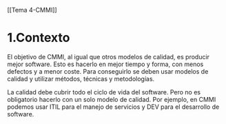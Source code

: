 [[Tema 4-CMMI]]

# 1.Contexto
El objetivo de CMMI, al igual que otros modelos de calidad, es producir mejor software. Esto es hacerlo en mejor tiempo y forma, con menos defectos y a menor coste. Para conseguirlo se deben usar modelos de calidad y utilizar métodos, técnicas y metodologías.

La calidad debe cubrir todo el ciclo de vida del software. Pero no es obligatorio hacerlo con un solo modelo de calidad. Por ejemplo, en CMMI podemos usar ITIL para el manejo de servicios y DEV para el desarrollo de software.

